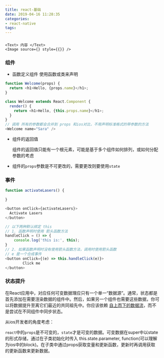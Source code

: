 ```yaml
---
title: react-基础
date: 2019-04-16 11:28:35
categories:
- react-native
tags:
---
```


### 

```
<Text> 内容 </Text>
<Image source={} style={{}} />
```

### 组件

- 函数定义组件 使用函数或类来声明

```javascript
function Welcome(props) {
  return <h1>Hello, {props.name}</h1>;
}

class Welcome extends React.Component {
  render() {
    return <h1>Hello, {this.props.name}</h1>;
  }
}
// 调用 所有的参数都会合并到 props 和ios对比，不用声明标准格式的带参数的方法
<Welcome name="Sara" />
```

- 组件的返回值

  组件的返回值只能有一个根元素，可能是基于多个组件如何排列，或如何分配参数的考虑

- 组件的`props`参数是不可更改的，需要更改则要使用`state`

### 事件

```javascript
function activateLasers() {
  
}

<button onClick={activateLasers}>
  Activate Lasers
</button>
```

```javascript
// 以下两种默认绑定 this
// 1. 函数声明时使用 箭头函数方法
handleClick = () => {
    console.log('this is:', this);
}
// 2. 如果函数声明时没有使用箭头函数方法，调用时使用箭头函数
// e 是一个合成事件
<button onClick={(e) => this.handleClick(e)}>
        Click me
</button>
```

### 状态提升

在React应用中，对应任何可变数据理应只有一个单一“数据源”。通常，状态都是首先添加在需要渲染数据的组件中。然后，如果另一个组件也需要这些数据，你可以将数据提升至离它们最近的共同祖先中。你应该依赖 [自上而下的数据流](https://react.docschina.org/docs/state-and-lifecycle.html#%E6%95%B0%E6%8D%AE%E8%87%AA%E9%A1%B6%E5%90%91%E4%B8%8B%E6%B5%81%E5%8A%A8)，而不是尝试在不同组件中同步状态。

从ios开发者的角度考虑：

`react`中的`props`是不可变的，`state`才是可变的数据。可变数据在super中以state的形式存储，通过在子类初始化时传入 this.state.parameter, function(可以理解为ios中的block)。在子类中通过props获取变量和更新函数，更新时再调用获取的更新函数来更新数据。